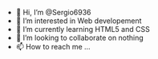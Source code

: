 - 👋 Hi, I’m @Sergio6936
- 👀 I’m interested in Web developement
- 🌱 I’m currently learning HTML5 and CSS
- 💞️ I’m looking to collaborate on nothing
- 📫 How to reach me ...

<!---
Sergio6936/Sergio6936 is a ✨ special ✨ repository because its `README.md` (this file) appears on your GitHub profile.
You can click the Preview link to take a look at your changes.
--->
